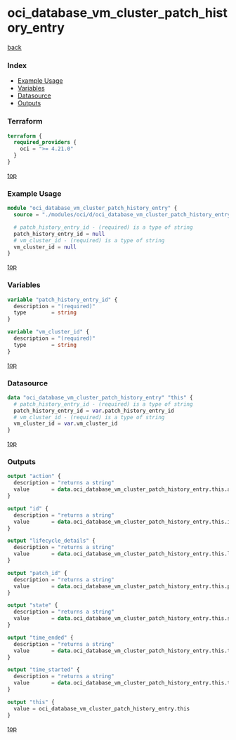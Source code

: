 # oci_database_vm_cluster_patch_history_entry

[back](../oci.md)

### Index

- [Example Usage](#example-usage)
- [Variables](#variables)
- [Datasource](#datasource)
- [Outputs](#outputs)

### Terraform

```terraform
terraform {
  required_providers {
    oci = ">= 4.21.0"
  }
}
```

[top](#index)

### Example Usage

```terraform
module "oci_database_vm_cluster_patch_history_entry" {
  source = "./modules/oci/d/oci_database_vm_cluster_patch_history_entry"

  # patch_history_entry_id - (required) is a type of string
  patch_history_entry_id = null
  # vm_cluster_id - (required) is a type of string
  vm_cluster_id = null
}
```

[top](#index)

### Variables

```terraform
variable "patch_history_entry_id" {
  description = "(required)"
  type        = string
}

variable "vm_cluster_id" {
  description = "(required)"
  type        = string
}
```

[top](#index)

### Datasource

```terraform
data "oci_database_vm_cluster_patch_history_entry" "this" {
  # patch_history_entry_id - (required) is a type of string
  patch_history_entry_id = var.patch_history_entry_id
  # vm_cluster_id - (required) is a type of string
  vm_cluster_id = var.vm_cluster_id
}
```

[top](#index)

### Outputs

```terraform
output "action" {
  description = "returns a string"
  value       = data.oci_database_vm_cluster_patch_history_entry.this.action
}

output "id" {
  description = "returns a string"
  value       = data.oci_database_vm_cluster_patch_history_entry.this.id
}

output "lifecycle_details" {
  description = "returns a string"
  value       = data.oci_database_vm_cluster_patch_history_entry.this.lifecycle_details
}

output "patch_id" {
  description = "returns a string"
  value       = data.oci_database_vm_cluster_patch_history_entry.this.patch_id
}

output "state" {
  description = "returns a string"
  value       = data.oci_database_vm_cluster_patch_history_entry.this.state
}

output "time_ended" {
  description = "returns a string"
  value       = data.oci_database_vm_cluster_patch_history_entry.this.time_ended
}

output "time_started" {
  description = "returns a string"
  value       = data.oci_database_vm_cluster_patch_history_entry.this.time_started
}

output "this" {
  value = oci_database_vm_cluster_patch_history_entry.this
}
```

[top](#index)